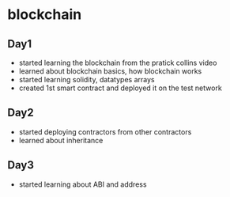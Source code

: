 # blockchain

## Day1 
- started learning the blockchain from the pratick collins video
- learned about blockchain basics, how blockchain works
- started learning solidity, datatypes arrays
- created 1st smart contract and deployed it on the test network

## Day2
- started deploying contractors from other contractors
- learned about inheritance
  
## Day3
- started learning about ABI and address
